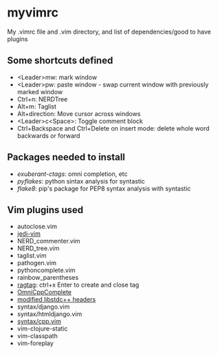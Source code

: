 myvimrc
=======

My .vimrc file and .vim directory, and list of dependencies/good to have plugins

Some shortcuts defined
----------------------
- &lt;Leader&gt;mw: mark window
- &lt;Leader&gt;pw: paste window - swap current window with previously marked window
- Ctrl+n: NERDTree
- Alt+m: Taglist
- Alt+direction: Move cursor across windows
- &lt;Leader&gt;c\<Space\>: Toggle comment block
- Ctrl+Backspace and Ctrl+Delete on insert mode: delete whole word backwards or forward


Packages needed to install
--------------------------

- *exuberant-ctags*: omni completion, etc
- *pyflakes*: python sintax analysis for syntastic
- *flake8*: pip's package for PEP8 syntax analysis with syntastic

Vim plugins used
----------------
- autoclose.vim
- [jedi-vim](https://github.com/davidhalter/jedi-vim)
- NERD\_commenter.vim
- NERD\_tree.vim
- taglist.vim
- pathogen.vim
- pythoncomplete.vim
- rainbow\_parentheses
- [ragtag](http://www.vim.org/scripts/script.php?script_id=1896): ctrl+x Enter to create and close tag 
- [OmniCppComplete](http://vim.wikia.com/wiki/VimTip1608)
- [modified libstdc++ headers](http://vim.wikia.com/wiki/VimTip1608)
- syntax/django.vim
- syntax/htmldjango.vim
- [syntax/cpp.vim](http://www.vim.org/scripts/script.php?script_id=1640)
- vim-clojure-static
- vim-classpath
- vim-foreplay




